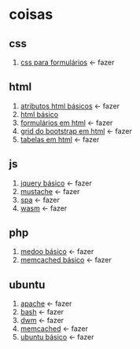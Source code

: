 # coisas

## css

1. [css para formulários](css_para_formulários.md) <- fazer

## html

1. [atributos html básicos](atributos_html_básicos.md) <- fazer
1. [html básico](html_básico.md)
1. [formulários em html](formulários_em_html.md) <- fazer
1. [grid do bootstrap em html](grid_do_bootstrap_em_html.md) <- fazer
1. [tabelas em html](tabelas_em_html.md) <- fazer

## js

1. [jquery básico](jquery_básico.md) <- fazer
1. [mustache](mustache.md) <- fazer
1. [spa](spa.md) <- fazer
1. [wasm](wasm.md) <- fazer

## php

1. [medoo básico](medoo_básicos.md) <- fazer
1. [memcached básico](memcached_básico.md) <- fazer

## ubuntu

1. [apache](apache) <- fazer
1. [bash](bash.md) <- fazer
1. [dwm](dwm.md) <- fazer
1. [memcached](memcached) <- fazer
1. [ubuntu básico](ubuntu_básico.md) <- fazer
